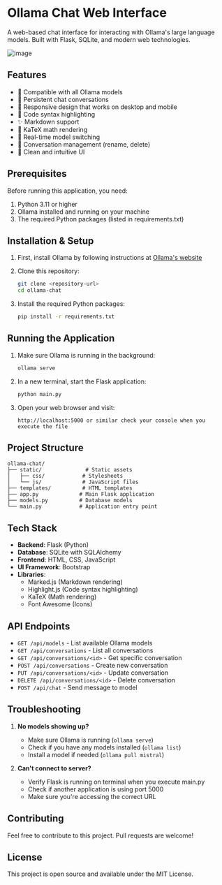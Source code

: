 
# Ollama Chat Web Interface

A web-based chat interface for interacting with Ollama's large language models. Built with Flask, SQLite, and modern web technologies.

![image](https://github.com/user-attachments/assets/1f3b8a5d-4ec4-48fe-8e11-e059ac91a2bd)
## Features

- 🤖 Compatible with all Ollama models
- 💬 Persistent chat conversations
- 📱 Responsive design that works on desktop and mobile
- 🎨 Code syntax highlighting
- ✨ Markdown support
- 🧮 KaTeX math rendering
- 🔄 Real-time model switching
- 📝 Conversation management (rename, delete)
- 🎯 Clean and intuitive UI

## Prerequisites

Before running this application, you need:

1. Python 3.11 or higher
2. Ollama installed and running on your machine
3. The required Python packages (listed in requirements.txt)

## Installation & Setup

1. First, install Ollama by following instructions at [Ollama's website](https://ollama.ai)

2. Clone this repository:
   ```bash
   git clone <repository-url>
   cd ollama-chat
   ```

3. Install the required Python packages:
   ```bash
   pip install -r requirements.txt
   ```

## Running the Application

1. Make sure Ollama is running in the background:
   ```bash
   ollama serve
   ```

2. In a new terminal, start the Flask application:
   ```bash
   python main.py
   ```

3. Open your web browser and visit:
   ```
   http://localhost:5000 or similar check your console when you execute the file
   ```

## Project Structure

```
ollama-chat/
├── static/              # Static assets
│   ├── css/            # Stylesheets
│   └── js/             # JavaScript files
├── templates/          # HTML templates
├── app.py             # Main Flask application
├── models.py          # Database models
└── main.py            # Application entry point
```

## Tech Stack

- **Backend**: Flask (Python)
- **Database**: SQLite with SQLAlchemy
- **Frontend**: HTML, CSS, JavaScript
- **UI Framework**: Bootstrap
- **Libraries**:
  - Marked.js (Markdown rendering)
  - Highlight.js (Code syntax highlighting)
  - KaTeX (Math rendering)
  - Font Awesome (Icons)

## API Endpoints

- `GET /api/models` - List available Ollama models
- `GET /api/conversations` - List all conversations
- `GET /api/conversations/<id>` - Get specific conversation
- `POST /api/conversations` - Create new conversation
- `PUT /api/conversations/<id>` - Update conversation
- `DELETE /api/conversations/<id>` - Delete conversation
- `POST /api/chat` - Send message to model

## Troubleshooting

1. **No models showing up?**
   - Make sure Ollama is running (`ollama serve`)
   - Check if you have any models installed (`ollama list`)
   - Install a model if needed (`ollama pull mistral`)

2. **Can't connect to server?**
   - Verify Flask is running on terminal when you execute main.py
   - Check if another application is using port 5000
   - Make sure you're accessing the correct URL

## Contributing

Feel free to contribute to this project. Pull requests are welcome!

## License

This project is open source and available under the MIT License.
